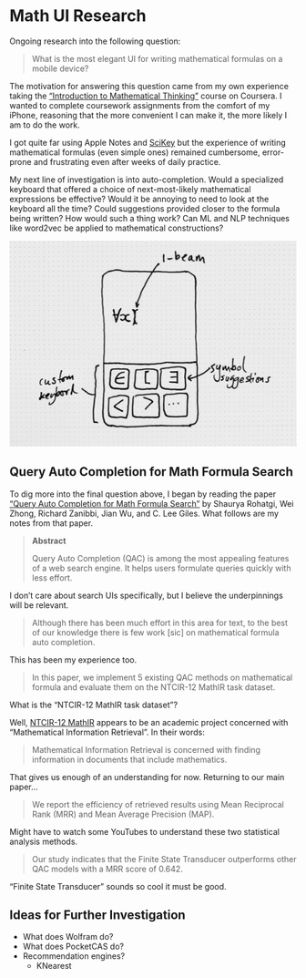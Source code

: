 # Math UI Research

Ongoing research into the following question:

> What is the most elegant UI for writing mathematical formulas on a
> mobile device?

The motivation for answering this question came from my own
experience taking the [“Introduction to Mathematical Thinking”][1]
course on Coursera. I wanted to complete coursework assignments from
the comfort of my iPhone, reasoning that the more convenient I can
make it, the more likely I am to do the work.

I got quite far using Apple Notes and [SciKey][2] but the experience
of writing mathematical formulas (even simple ones) remained
cumbersome, error-prone and frustrating even after weeks of daily
practice.

My next line of investigation is into auto-completion. Would a
specialized keyboard that offered a choice of next-most-likely
mathematical expressions be effective? Would it be annoying to need
to look at the keyboard all the time? Could suggestions provided
closer to the formula being written? How would such a thing work? Can
ML and NLP techniques like word2vec be applied to mathematical
constructions?

![A crude sketch of autocomplete](images/autocomplete-sketch.jpg)

## Query Auto Completion for Math Formula Search

To dig more into the final question above, I began by reading the
paper [“Query Auto Completion for Math Formula Search”][3] by Shaurya
Rohatgi, Wei Zhong, Richard Zanibbi, Jian Wu, and C. Lee Giles. What
follows are my notes from that paper.

> **Abstract**
>
> Query Auto Completion (QAC) is among the most appealing features of
> a web search engine. It helps users formulate queries quickly with
> less effort.

I don’t care about search UIs specifically, but I believe the
underpinnings will be relevant.

> Although there has been much effort in this area for text, to the
> best of our knowledge there is few work [sic] on mathematical formula
> auto completion.

This has been my experience too.

> In this paper, we implement 5 existing QAC methods on mathematical
> formula and evaluate them on the NTCIR-12 MathIR task dataset.

What is the “NTCIR-12 MathIR task dataset”?

Well, [NTCIR-12 MathIR][4] appears to be an academic project concerned with “Mathematical Information Retrieval”. In their words:

> Mathematical Information Retrieval is concerned with finding
> information in documents that include mathematics.

That gives us enough of an understanding for now. Returning to our
main paper…

> We report the efficiency of retrieved results using Mean Reciprocal
> Rank (MRR) and Mean Average Precision (MAP).

Might have to watch some YouTubes to understand these two statistical
analysis methods.

> Our study indicates that the Finite State Transducer outperforms
> other QAC models with a MRR score of 0.642.

“Finite State Transducer” sounds so cool it must be good.

## Ideas for Further Investigation

- What does Wolfram do?
- What does PocketCAS do?
- Recommendation engines?
  - KNearest

[1]: https://www.coursera.org/learn/mathematical-thinking
[2]: https://apps.apple.com/us/app/scikey-scientific-keyboard/id927863083
[3]: https://arxiv.org/abs/1912.04115
[4]: http://ntcir-math.nii.ac.jp/
